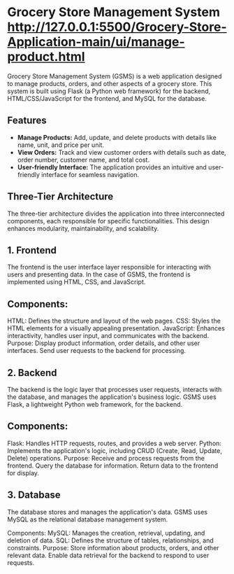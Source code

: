 # Grocery Store Management System    http://127.0.0.1:5500/Grocery-Store-Application-main/ui/manage-product.html 

Grocery Store Management System (GSMS) is a web application designed to manage products, orders, and other aspects of a grocery store. This system is built using Flask (a Python web framework) for the backend, HTML/CSS/JavaScript for the frontend, and MySQL for the database.

## Features

- **Manage Products:** Add, update, and delete products with details like name, unit, and price per unit.
- **View Orders:** Track and view customer orders with details such as date, order number, customer name, and total cost.
- **User-friendly Interface:** The application provides an intuitive and user-friendly interface for seamless navigation.

## Three-Tier Architecture

The three-tier architecture divides the application into three interconnected components, each responsible for specific functionalities. This design enhances modularity, maintainability, and scalability.

## 1. Frontend
The frontend is the user interface layer responsible for interacting with users and presenting data. In the case of GSMS, the frontend is implemented using HTML, CSS, and JavaScript.

## Components:

HTML: Defines the structure and layout of the web pages.
CSS: Styles the HTML elements for a visually appealing presentation.
JavaScript: Enhances interactivity, handles user input, and communicates with the backend.
Purpose:
Display product information, order details, and other user interfaces.
Send user requests to the backend for processing.

## 2. Backend

The backend is the logic layer that processes user requests, interacts with the database, and manages the application's business logic. GSMS uses Flask, a lightweight Python web framework, for the backend.

## Components:

Flask: Handles HTTP requests, routes, and provides a web server.
Python: Implements the application's logic, including CRUD (Create, Read, Update, Delete) operations.
Purpose:
Receive and process requests from the frontend.
Query the database for information.
Return data to the frontend for display.

## 3. Database

The database stores and manages the application's data. GSMS uses MySQL as the relational database management system.

Components:
MySQL: Manages the creation, retrieval, updating, and deletion of data.
SQL: Defines the structure of tables, relationships, and constraints.
Purpose:
Store information about products, orders, and other relevant data.
Enable data retrieval for the backend to respond to user requests.
